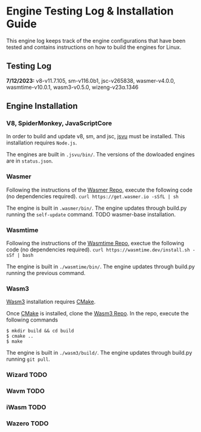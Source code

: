 # Engine Testing Log & Installation Guide

This engine log keeps track of the engine configurations that have been tested and contains instructions on how to build the engines for Linux.

## Testing Log

**7/12/2023:** v8-v11.7.105, sm-v116.0b1, jsc-v265838, wasmer-v4.0.0, wasmtime-v10.0.1, wasm3-v0.5.0, wizeng-v23α.1346

## Engine Installation

### V8, SpiderMonkey, JavaScriptCore

In order to build and update v8, sm, and jsc, [jsvu](https://github.com/GoogleChromeLabs/jsvu) must be installed. This installation requires `Node.js`.

The engines are built in `.jsvu/bin/`. The versions of the dowloaded engines are in `status.json`.

### Wasmer

Following the instructions of the [Wasmer Repo](https://github.com/wasmerio/wasmer), execute the following code (no dependencies required).
`curl https://get.wasmer.io -sSfL | sh`

The engine is built in `.wasmer/bin/`. The engine updates through build.py running the `self-update` command. TODO wasmer-base installation.

### Wasmtime

Following the instructions of the [Wasmtime Repo](https://github.com/bytecodealliance/wasmtime), exectue the following code (no dependencies required).
`curl https://wasmtime.dev/install.sh -sSf | bash`

The engine is built in `./wasmtime/bin/`. The engine updates through build.py running the previous command.

### Wasm3

[Wasm3](https://github.com/bytecodealliance/wasm-micro-runtime/tree/main) installation requires [CMake](https://cmake.org/install/).

Once [CMake](https://cmake.org/install/) is installed, clone the [Wasm3 Repo](https://github.com/bytecodealliance/wasm-micro-runtime/tree/main). In the repo, execute the following commands
```
$ mkdir build && cd build
$ cmake ..
$ make
```

The engine is built in `./wasm3/build/`. The engine updates through build.py running `git pull`.

### Wizard TODO
### Wavm TODO
### iWasm TODO
### Wazero TODO




